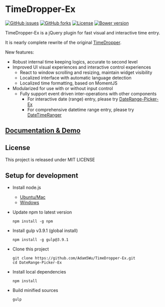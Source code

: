 # TimeDropper-Ex
[![GitHub issues](https://img.shields.io/github/issues/Adam5Wu/TimeDropper-Ex.svg)](https://github.com/Adam5Wu/TimeDropper-Ex/issues)
[![GitHub forks](https://img.shields.io/github/forks/Adam5Wu/TimeDropper-Ex.svg)](https://github.com/Adam5Wu/TimeDropper-Ex/network)
[![License](https://img.shields.io/github/license/Adam5Wu/TimeDropper-Ex.svg)](./LICENSE)
[![Bower version](https://img.shields.io/bower/v/timedropper-ex.svg?maxAge=3600)](https://bower.io/search/)

TimeDropper-Ex is a jQuery plugin for fast visual and interactive time entry.

It is nearly complete rewrite of the original [TimeDropper](https://github.com/felicegattuso/timedropper).

New features:
- Robust internal time keeping logics, accurate to second level
- Improved UI visual experiences and interactive control experiences
	- React to window scrolling and resizing, maintain widget visibility
	- Localized interface with automatic language detection
	- Localized time formatting, based on MomentJS
- Modularized for use with or without input control
	- Fully support event driven inter-operations with other components
		- For interactive date (range) entry, please try [DateRange-Picker-Ex](https://github.com/Adam5Wu/DateRange-Picker-Ex)
		- For comprehensive datetime range entry, please try [DateTimeRanger](https://github.com/Adam5Wu/DateTimeRanger)

## [Documentation & Demo](https://adam5wu.github.io/TimeDropper-Ex/)

## License
This project is released under MIT LICENSE

## Setup for development
* Install node.js
	* [Ubuntu/Mac](https://github.com/creationix/nvm)
	* [Windows](https://nodejs.org/en/download/)
* Update npm to latest version
	```
	npm install -g npm
	```
	
* Install gulp v3.9.1 (global install)
	```
	npm install -g gulp@3.9.1
	```
	
* Clone this project
	```
	git clone https://github.com/Adam5Wu/TimeDropper-Ex.git
	cd DateRange-Picker-Ex
	```
	
* Install local dependencies
	```
	npm install
	```
	
* Build minified sources
	```
	gulp
	```
